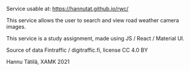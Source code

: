 Service usable at: https://hannutat.github.io/rwc/

This service allows the user to search and view road weather camera images. 

This service is a study assignment, made using JS / React / Material UI. 

Source of data Fintraffic / digitraffic.fi, license CC 4.0 BY

Hannu Tätilä, XAMK 2021
